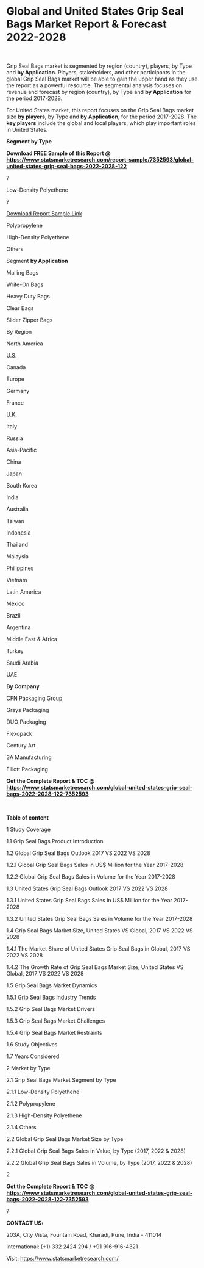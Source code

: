 <h1>Global and United States Grip Seal Bags Market Report & Forecast 2022-2028</h1><br/><p>Grip Seal Bags market is segmented by region (country), players, by Type and <strong>by Application</strong>. Players, stakeholders, and other participants in the global Grip Seal Bags market will be able to gain the upper hand as they use the report as a powerful resource. The segmental analysis focuses on revenue and forecast by region (country), by Type and <strong>by Application</strong> for the period 2017-2028.</p>
 
 
 
 <p>For United States market, this report focuses on the Grip Seal Bags market size <strong>by players</strong>, by Type and <strong>by Application</strong>, for the period 2017-2028. The <strong>key players</strong> include the global and local players, which play important roles in United States.</p>
 
 
 
 <p><strong>Segment by Type</strong></p>
 
 
 
 <div><b>Download FREE Sample of this Report @ <a href="https://www.statsmarketresearch.com/download-free-sample/7352593/global-united-states-grip-seal-bags-2022-2028-122">https://www.statsmarketresearch.com/report-sample/7352593/global-united-states-grip-seal-bags-2022-2028-122</a></b></div>
 
 
 
 <p>? </p>
 
 
 
 <p>Low-Density Polyethene</p>
 
 
 
 <p>? </p>
 
 
 
 <p><a href="https://www.statsmarketresearch.com/download-free-sample/7352593/global-united-states-grip-seal-bags-2022-2028-122">Download Report Sample Link</a></p>
 
 
 
 <p>Polypropylene</p>
 
 
 
 <p>High-Density Polyethene</p>
 
 
 
 <p>Others</p>
 
 
 
 <p>Segment <strong>by Application</strong></p>
 
 
 
 <p>Mailing Bags</p>
 
 
 
 <p>Write-On Bags</p>
 
 
 
 <p>Heavy Duty Bags</p>
 
 
 
 <p>Clear Bags</p>
 
 
 
 <p>Slider Zipper Bags</p>
 
 
 
 <p>By Region</p>
 
 
 
 <p>North America</p>
 
 
 
 <p>U.S.</p>
 
 
 
 <p>Canada</p>
 
 
 
 <p>Europe</p>
 
 
 
 <p>Germany</p>
 
 
 
 <p>France</p>
 
 
 
 <p>U.K.</p>
 
 
 
 <p>Italy</p>
 
 
 
 <p>Russia</p>
 
 
 
 <p>Asia-Pacific</p>
 
 
 
 <p>China</p>
 
 
 
 <p>Japan</p>
 
 
 
 <p>South Korea</p>
 
 
 
 <p>India</p>
 
 
 
 <p>Australia</p>
 
 
 
 <p>Taiwan</p>
 
 
 
 <p>Indonesia</p>
 
 
 
 <p>Thailand</p>
 
 
 
 <p>Malaysia</p>
 
 
 
 <p>Philippines</p>
 
 
 
 <p>Vietnam</p>
 
 
 
 <p>Latin America</p>
 
 
 
 <p>Mexico</p>
 
 
 
 <p>Brazil</p>
 
 
 
 <p>Argentina</p>
 
 
 
 <p>Middle East & Africa</p>
 
 
 
 <p>Turkey</p>
 
 
 
 <p>Saudi Arabia</p>
 
 
 
 <p>UAE</p>
 
 
 
 <p><strong>By Company</strong></p>
 
 
 
 <p>CFN Packaging Group</p>
 
 
 
 <p>Grays Packaging</p>
 
 
 
 <p>DUO Packaging</p>
 
 
 
 <p>Flexopack</p>
 
 
 
 <p>Century Art</p>
 
 
 
 <p>3A Manufacturing</p>
 
 
 
 <p>Elliott Packaging</p>
 
 
 
 <div><b>Get the Complete Report & TOC @ <a href="https://www.statsmarketresearch.com/global-united-states-grip-seal-bags-2022-2028-122-7352593">https://www.statsmarketresearch.com/global-united-states-grip-seal-bags-2022-2028-122-7352593</a></b></div>
 
 
 
 <p><br />
 
 <b>Table of content</b></p>
 
 
 
 <p>1 Study Coverage<br />
 
 1.1 Grip Seal Bags Product Introduction<br />
 
 1.2 Global Grip Seal Bags Outlook 2017 VS 2022 VS 2028<br />
 
 1.2.1 Global Grip Seal Bags Sales in US$ Million for the Year 2017-2028<br />
 
 1.2.2 Global Grip Seal Bags Sales in Volume for the Year 2017-2028<br />
 
 1.3 United States Grip Seal Bags Outlook 2017 VS 2022 VS 2028<br />
 
 1.3.1 United States Grip Seal Bags Sales in US$ Million for the Year 2017-2028<br />
 
 1.3.2 United States Grip Seal Bags Sales in Volume for the Year 2017-2028<br />
 
 1.4 Grip Seal Bags Market Size, United States VS Global, 2017 VS 2022 VS 2028<br />
 
 1.4.1 The Market Share of United States Grip Seal Bags in Global, 2017 VS 2022 VS 2028<br />
 
 1.4.2 The Growth Rate of Grip Seal Bags Market Size, United States VS Global, 2017 VS 2022 VS 2028<br />
 
 1.5 Grip Seal Bags Market Dynamics<br />
 
 1.5.1 Grip Seal Bags Industry Trends<br />
 
 1.5.2 Grip Seal Bags Market Drivers<br />
 
 1.5.3 Grip Seal Bags Market Challenges<br />
 
 1.5.4 Grip Seal Bags Market Restraints<br />
 
 1.6 Study Objectives<br />
 
 1.7 Years Considered<br />
 
 2 Market by Type<br />
 
 2.1 Grip Seal Bags Market Segment by Type<br />
 
 2.1.1 Low-Density Polyethene<br />
 
 2.1.2 Polypropylene<br />
 
 2.1.3 High-Density Polyethene<br />
 
 2.1.4 Others<br />
 
 2.2 Global Grip Seal Bags Market Size by Type<br />
 
 2.2.1 Global Grip Seal Bags Sales in Value, by Type (2017, 2022 & 2028)<br />
 
 2.2.2 Global Grip Seal Bags Sales in Volume, by Type (2017, 2022 & 2028)<br />
 
 2</p>
 
 
 
 <div><b>Get the Complete Report & TOC @ <a href="https://www.statsmarketresearch.com/global-united-states-grip-seal-bags-2022-2028-122-7352593">https://www.statsmarketresearch.com/global-united-states-grip-seal-bags-2022-2028-122-7352593</a></b></div>
 
 
 
 <p>? </p>
 
 
 
 <p><b>CONTACT US:</b><br />
 
 203A, City Vista, Fountain Road, Kharadi, Pune, India - 411014<br />
 
 International: (+1) 332 2424 294 / +91 916-916-4321<br />
 
 Visit: <a href="https://www.statsmarketresearch.com/">https://www.statsmarketresearch.com/</a></p>